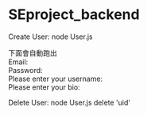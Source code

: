 # SEproject_backend

Create User:
node User.js

下面會自動跑出  
Email:  
Password:  
Please enter your username:  
Please enter your bio:  


Delete User:
node User.js delete 'uid'
